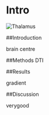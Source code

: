 Intro
=====

![Thalamus](http://upload.wikimedia.org/wikipedia/commons/7/78/Thalamus_small.gif)

##Introduction

brain centre


##Methods
DTI


##Results

gradient


##Discussion

verygood
